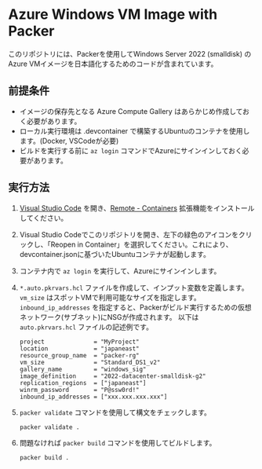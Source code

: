 # Azure Windows VM Image with Packer

このリポジトリには、Packerを使用してWindows Server 2022 (smalldisk) のAzure VMイメージを日本語化するためのコードが含まれています。

## 前提条件

- イメージの保存先となる Azure Compute Gallery はあらかじめ作成しておく必要があります。
- ローカル実行環境は .devcontainer で構築するUbuntuのコンテナを使用します。(Docker, VSCodeが必要)
- ビルドを実行する前に `az login` コマンドでAzureにサインインしておく必要があります。

## 実行方法

1. [Visual Studio Code](https://code.visualstudio.com/) を開き、[Remote - Containers](https://marketplace.visualstudio.com/items?itemName=ms-vscode-remote.remote-containers) 拡張機能をインストールしてください。
2. Visual Studio Codeでこのリポジトリを開き、左下の緑色のアイコンをクリックし、「Reopen in Container」を選択してください。これにより、devcontainer.jsonに基づいたUbuntuコンテナが起動します。
3. コンテナ内で `az login` を実行して、Azureにサインインします。
4. `*.auto.pkrvars.hcl` ファイルを作成して、インプット変数を定義します。
   `vm_size` はスポットVMで利用可能なサイズを指定します。
   `inbound_ip_addresses` を指定すると、Packerがビルド実行するための仮想ネットワーク(サブネット)にNSGが作成されます。
   以下は `auto.pkrvars.hcl` ファイルの記述例です。

   ```
   project              = "MyProject"
   location             = "japaneast"
   resource_group_name  = "packer-rg"
   vm_size              = "Standard_DS1_v2"
   gallery_name         = "windows_sig"
   image_definition     = "2022-datacenter-smalldisk-g2"
   replication_regions  = ["japaneast"]
   winrm_password       = "P@ssw0rd!"
   inbound_ip_addresses = ["xxx.xxx.xxx.xxx"]
   ```
5. `packer validate` コマンドを使用して構文をチェックします。

   ```
   packer validate .
   ```
6. 問題なければ  `packer build` コマンドを使用してビルドします。

   ```
   packer build .
   ```
